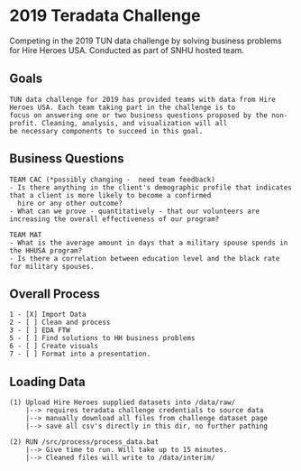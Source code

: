 # 2019 Teradata Challenge
Competing in the 2019 TUN data challenge by solving business problems for Hire Heroes USA. Conducted as part of SNHU hosted team.

## Goals
```
TUN data challenge for 2019 has provided teams with data from Hire Heroes USA. Each team taking part in the challenge is to
focus on answering one or two business questions proposed by the non-profit. Cleaning, analysis, and visualization will all
be necessary components to succeed in this goal.
```

## Business Questions
```
TEAM CAC (*possibly changing -  need team feedback)
- Is there anything in the client's demographic profile that indicates that a client is more likely to become a confirmed 
  hire or any other outcome?
- What can we prove - quantitatively - that our volunteers are increasing the overall effectiveness of our program?

TEAM MAT
- What is the average amount in days that a military spouse spends in the HHUSA program?
- Is there a correlation between education level and the black rate for military spouses.
```

## Overall Process
 
```
1 - [X] Import Data
2 - [ ] Clean and process 
3 - [ ] EDA FTW
5 - [ ] Find solutions to HH business problems
6 - [ ] Create visuals
7 - [ ] Format into a presentation.
```

## Loading Data
```
(1) Upload Hire Heroes supplied datasets into /data/raw/ 
	|--> requires teradata challenge credentials to source data
	|--> manually download all files from challenge dataset page
	|--> save all csv's directly in this dir, no further pathing

(2) RUN /src/process/process_data.bat
	|--> Give time to run. Will take up to 15 minutes.
	|--> Cleaned files will write to /data/interim/
```